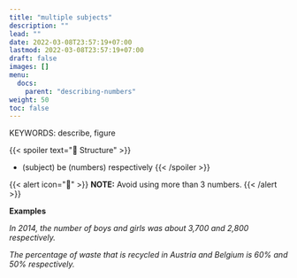 ```yaml
---
title: "multiple subjects"
description: ""
lead: ""
date: 2022-03-08T23:57:19+07:00
lastmod: 2022-03-08T23:57:19+07:00
draft: false
images: []
menu:
  docs:
    parent: "describing-numbers"
weight: 50
toc: false
---
```


KEYWORDS: describe, figure

{{< spoiler text="🌱 Structure" >}}

- (subject) be (numbers) respectively
  {{< /spoiler >}}

{{< alert icon="📝" >}}
**NOTE:** Avoid using more than 3 numbers.
{{< /alert >}}

**Examples**

_In 2014, the number of boys and girls was about 3,700 and 2,800 respectively._

_The percentage of waste that is recycled in Austria and Belgium is 60% and 50% respectively._
